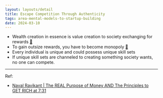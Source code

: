 ```yaml
---
layout: layouts/detail
title: Escape Competition Through Authenticity
tags: area-mental-models-to-startup-building
date: 2024-03-10
---
```

* Wealth creation in essence is value creation to society exchanging for rewards <a href="https://www.littletunnel.com/area/mental-models-to-startup-building/naval-how-to-create-wealth/" data-note-url="/area/mental-models-to-startup-building/naval-how-to-create-wealth/" target="_blank">🔗</a>
* To gain outsize rewards, you have to become monopoly <a href="https://www.littletunnel.com/area/mental-models-to-startup-building/peter-thiel-outsize-profit-equal-gaining-monopoly-position/" data-note-url="/area/mental-models-to-startup-building/peter-thiel-outsize-profit-equal-gaining-monopoly-position/" target="_blank">🔗</a>
* Every individual is unique and could possess unique skill sets 
* If unique skill sets are channeled to creating something society wants, no one can compete.

---

Ref:
- <a href="https://youtu.be/dVEfwqdLFGQ?si=09fPMLOJ4G-ituAP&t=452" target="_blank">Naval Ravikant | The REAL Purpose of Money AND The Principles to GET RICH at 7:31</a>
